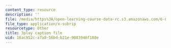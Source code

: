 ```yaml
---
content_type: resource
description: ''
file: /media/https%3A/open-learning-course-data-rc.s3.amazonaws.com/6-0002-introduction-to-computational-thinking-and-data-science-fall-2016/16ac952ca7a856bdb21e9083946f188e_V_TulH374hw.vtt
file_type: application/x-subrip
resourcetype: Other
title: 3play caption file
uid: 16ac952c-a7a8-56bd-b21e-9083946f188e
---
```


